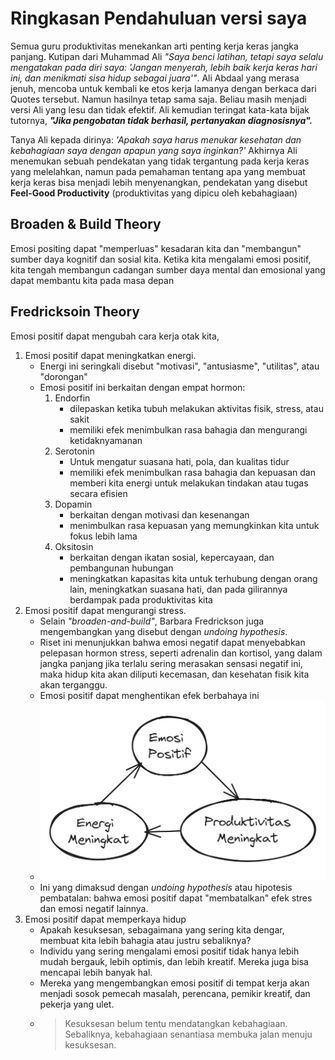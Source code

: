 # Ringkasan Pendahuluan versi saya

Semua guru produktivitas menekankan arti penting kerja keras jangka panjang. Kutipan dari Muhammad Ali *"Saya benci latihan, tetapi saya selalu mengatakan pada diri saya: 'Jangan menyerah, lebih baik kerja keras hari ini, dan menikmati sisa hidup sebagai juara'"*. Ali Abdaal yang merasa jenuh, mencoba untuk kembali ke etos kerja lamanya dengan berkaca dari Quotes tersebut. Namun hasilnya tetap sama saja. Beliau masih menjadi versi Ali yang lesu dan tidak efektif. Ali kemudian teringat kata-kata bijak tutornya, ***"Jika pengobatan tidak berhasil, pertanyakan diagnosisnya".***

Tanya Ali kepada dirinya: *'Apakah saya harus menukar kesehatan dan kebahagiaan saya dengan apapun yang saya inginkan?'* Akhirnya Ali menemukan sebuah pendekatan yang tidak tergantung pada kerja keras yang melelahkan, namun pada pemahaman tentang apa yang membuat kerja keras bisa menjadi lebih menyenangkan, pendekatan yang disebut **Feel-Good Productivity** (produktivitas yang dipicu oleh kebahagiaan)

## Broaden & Build Theory 
Emosi positing dapat "memperluas" kesadaran kita dan "membangun" sumber daya kognitif dan sosial kita. Ketika kita mengalami emosi positif, kita tengah membangun cadangan sumber daya mental dan emosional yang dapat membantu kita pada masa depan

## Fredricksoin Theory
Emosi positif dapat mengubah cara kerja otak kita,
1. Emosi positif dapat meningkatkan energi.
    * Energi ini seringkali disebut "motivasi", "antusiasme", "utilitas", atau "dorongan"
    * Emosi positif ini berkaitan dengan empat hormon:
        1. Endorfin
            * dilepaskan ketika tubuh melakukan aktivitas fisik, stress, atau sakit
            * memiliki efek menimbulkan rasa bahagia dan mengurangi ketidaknyamanan
        2. Serotonin
            * Untuk mengatur suasana hati, pola, dan kualitas tidur
            * memiliki efek menimbulkan rasa bahagia dan kepuasan dan memberi kita energi untuk melakukan tindakan atau tugas secara efisien
        3. Dopamin
            * berkaitan dengan motivasi dan kesenangan
            * menimbulkan rasa kepuasan yang memungkinkan kita untuk fokus lebih lama
        4. Oksitosin
            * berkaitan dengan ikatan sosial, kepercayaan, dan pembangunan hubungan
            * meningkatkan kapasitas kita untuk terhubung dengan orang lain, meningkatkan suasana hati, dan pada gilirannya berdampak pada produktivitas kita
2. Emosi positif dapat mengurangi stress.
    * Selain *"broaden-and-build"*, Barbara Fredrickson juga mengembangkan yang disebut dengan *undoing hypothesis*.
    * Riset ini menunjukkan bahwa emosi negatif dapat menyebabkan pelepasan hormon stress, seperti adrenalin dan kortisol, yang dalam jangka panjang jika terlalu sering merasakan sensasi negatif ini, maka hidup kita akan diliputi kecemasan, dan kesehatan fisik kita akan terganggu.
    * Emosi positif dapat menghentikan efek berbahaya ini
    * ![Images](./images/00-positive-emotion.png)
    * Ini yang dimaksud dengan *undoing hypothesis* atau hipotesis pembatalan: bahwa emosi positif dapat "membatalkan" efek stres dan emosi negatif lainnya.
3. Emosi positif dapat memperkaya hidup
    * Apakah kesuksesan, sebagaimana yang sering kita dengar, membuat kita lebih bahagia atau justru sebaliknya?
    * Individu yang sering mengalami emosi positif tidak hanya lebih mudah bergauk, lebih optimis, dan lebih kreatif. Mereka juga bisa mencapai lebih banyak hal.
    * Mereka yang mengembangkan emosi positif di tempat kerja akan menjadi sosok pemecah masalah, perencana, pemikir kreatif, dan pekerja yang ulet.
    * >Kesuksesan belum tentu mendatangkan kebahagiaan. Sebaliknya, kebahagiaan senantiasa membuka jalan menuju kesuksesan.